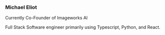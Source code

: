 ### Michael Eliot

Currently Co-Founder of Imageworks AI

Full Stack Software engineer primarily using Typescript, Python, and React.
